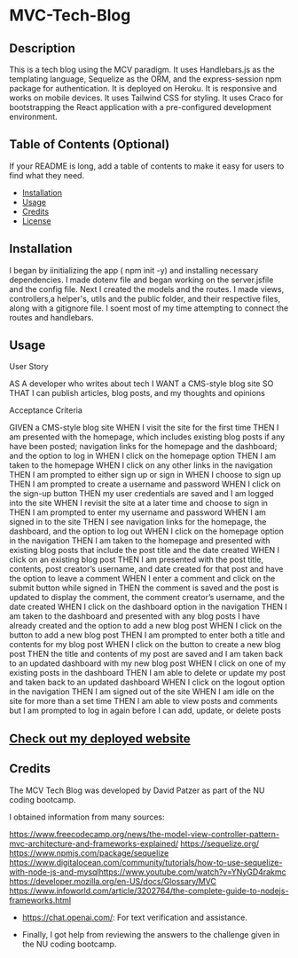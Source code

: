 # MVC-Tech-Blog


## Description

This is a tech blog using the MCV paradigm. It uses Handlebars.js as the templating language, Sequelize as the ORM, and the express-session npm package for authentication. It is deployed on Heroku. It is responsive and works on mobile devices. It uses Tailwind CSS for styling. It uses Craco for bootstrapping the React application with a pre-configured development environment. 
## Table of Contents (Optional)

If your README is long, add a table of contents to make it easy for users to find what they need.

- [Installation](#installation)
- [Usage](#usage)
- [Credits](#credits)
- [License](#license)

## Installation
I began by iinitializing the app ( npm init -y) and installing necessary dependencies.  I made dotenv file and began working on the server.jsfile and the config file. Next I created the models and the routes. I made  views, controllers,a helper's, utils and the public folder, and their respective files, along with a gitignore file. I soent most of my time attempting to connect the routes and handlebars. 


## Usage


User Story

AS A developer who writes about tech
I WANT a CMS-style blog site
SO THAT I can publish articles, blog posts, and my thoughts and opinions

Acceptance Criteria

GIVEN a CMS-style blog site
WHEN I visit the site for the first time
THEN I am presented with the homepage, which includes existing blog posts if any have been posted; navigation links for the homepage and the dashboard; and the option to log in
WHEN I click on the homepage option
THEN I am taken to the homepage
WHEN I click on any other links in the navigation
THEN I am prompted to either sign up or sign in
WHEN I choose to sign up
THEN I am prompted to create a username and password
WHEN I click on the sign-up button
THEN my user credentials are saved and I am logged into the site
WHEN I revisit the site at a later time and choose to sign in
THEN I am prompted to enter my username and password
WHEN I am signed in to the site
THEN I see navigation links for the homepage, the dashboard, and the option to log out
WHEN I click on the homepage option in the navigation
THEN I am taken to the homepage and presented with existing blog posts that include the post title and the date created
WHEN I click on an existing blog post
THEN I am presented with the post title, contents, post creator’s username, and date created for that post and have the option to leave a comment
WHEN I enter a comment and click on the submit button while signed in
THEN the comment is saved and the post is updated to display the comment, the comment creator’s username, and the date created
WHEN I click on the dashboard option in the navigation
THEN I am taken to the dashboard and presented with any blog posts I have already created and the option to add a new blog post
WHEN I click on the button to add a new blog post
THEN I am prompted to enter both a title and contents for my blog post
WHEN I click on the button to create a new blog post
THEN the title and contents of my post are saved and I am taken back to an updated dashboard with my new blog post
WHEN I click on one of my existing posts in the dashboard
THEN I am able to delete or update my post and taken back to an updated dashboard
WHEN I click on the logout option in the navigation
THEN I am signed out of the site
WHEN I am idle on the site for more than a set time
THEN I am able to view posts and comments but I am prompted to log in again before I can add, update, or delete posts




## [Check out my deployed website](https://dp-mvc-tech-blog-49f8aee46f52.herokuapp.com/)

## Credits
The MCV Tech Blog was developed by David Patzer as part of the NU coding bootcamp. 

I obtained information from many sources: 

https://www.freecodecamp.org/news/the-model-view-controller-pattern-mvc-architecture-and-frameworks-explained/
https://sequelize.org/
https://www.npmjs.com/package/sequelize
https://www.digitalocean.com/community/tutorials/how-to-use-sequelize-with-node-js-and-mysqlhttps://www.youtube.com/watch?v=YNyGD4rakmc
https://developer.mozilla.org/en-US/docs/Glossary/MVC
https://www.infoworld.com/article/3202764/the-complete-guide-to-nodejs-frameworks.html

- https://chat.openai.com/: For text verification and assistance.

- Finally, I got help from reviewing the answers to the challenge given in the NU coding bootcamp.



